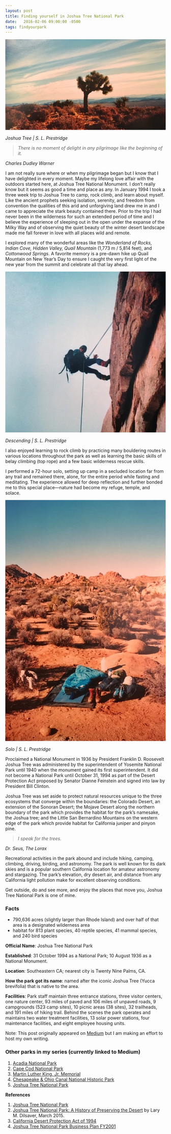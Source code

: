 ```yaml
---
layout: post
title: Finding yourself in Joshua Tree National Park
date:   2016-02-06 09:00:00 -0500
tags: findyourpark
---
```


![Joshua Tree](/img/joshua-tree.jpg)

<cite>Joshua Tree | S. L. Prestridge</cite>

>_There is no moment of delight in any pilgrimage like the beginning of it._

<cite>Charles Dudley Warner</cite>

I am not really sure where or when my pilgrimage began but I know that I have delighted in every moment. Maybe my lifelong love affair with the outdoors started here, at Joshua Tree National Monument. I don’t really know but it seems as good a time and place as any. In January 1994 I took a three week trip to Joshua Tree to camp, rock climb, and learn about myself. Like the ancient prophets seeking isolation, serenity, and freedom from convention the qualities of this arid and unforgiving land drew me in and I came to appreciate the stark beauty contained there. Prior to the trip I had never been in the wilderness for such an extended period of time and I believe the experience of sleeping out in the open under the expanse of the Milky Way and of observing the quiet beauty of the winter desert landscape made me fall forever in love with all places wild and remote.

I explored many of the wonderful areas like the _Wonderland of Rocks, Indian Cove, Hidden Valley, Quail Mountain_ (1,773 m / 5,814 feet), and _Cottonwood Springs_. A favorite memory is a pre-dawn hike up Quail Mountain on New Year’s Day to ensure I caught the very first light of the new year from the summit and celebrate all that lay ahead.

![Descending](/img/descending.jpg)

<cite>Descending | S. L. Prestridge</cite>

I also enjoyed learning to rock climb by practicing many bouldering routes in various locations throughout the park as well as learning the basic skills of belay climbing (top rope) and a few basic wilderness rescue skills.

I performed a 72-hour solo, setting up camp in a secluded location far from any trail and remained there, alone, for the entire period while fasting and meditating. The experience allowed for deep reflection and further bonded me to this special place—nature had become my refuge, temple, and solace.

![Solo](/img/solo-joshua-tree.jpg)

<cite>Solo | S. L. Prestridge</cite>

Proclaimed a National Monument in 1936 by President Franklin D. Roosevelt Joshua Tree was administered by the superintendent of Yosemite National Park until 1940 when the monument gained its first superintendent. It did not become a National Park until October 31, 1994 as part of the Desert Protection Act proposed by Senator Dianne Feinstein and signed into law by President Bill Clinton.

Joshua Tree was set aside to protect natural resources unique to the three ecosystems that converge within the boundaries: the Colorado Desert, an extension of the Sonoran Desert; the Mojave Desert along the northern boundary of the park which provides the habitat for the park’s namesake, the Joshua tree; and the Little San Bernardino Mountains on the western edge of the park which provide habitat for California juniper and pinyon pine.

>_I speak for the trees._

<cite>Dr. Seus, The Lorax</cite>

Recreational activities in the park abound and include hiking, camping, climbing, driving, birding, and astronomy. The park is well known for its dark skies and is a popular southern California location for amateur astronomy and stargazing. The park’s elevation, dry desert air, and distance from any California light pollution make for excellent observing conditions.

Get outside, do and see more, and enjoy the places that move you, Joshua Tree National Park is one of mine.

### Facts
- 790,636 acres (slightly larger than Rhode Island) and over half of that area is a designated wilderness area
- habitat for 813 plant species, 40 reptile species, 41 mammal species, and 240 bird species

**Official Name**: Joshua Tree National Park

**Established**: 31 October 1994 as a National Park; 10 August 1936 as a National Monument.

**Location**: Southeastern CA; nearest city is Twenty Nine Palms, CA.

**How the park got its name**: named after the iconic Joshua Tree (Yucca brevifolia) that is native to the area.

**Facilities**: Park staff maintain three entrance stations, three visitor centers, one nature center, 93 miles of paved and 106 miles of unpaved roads, 9 campgrounds (523 camp sites), 10 picnic areas (38 sites), 32 trailheads, and 191 miles of hiking trail. Behind the scenes the park operates and maintains two water treatment facilities, 13 solar power stations, four maintenance facilities, and eight employee housing units.

Note: This post originally appeared on [Medium](https://medium.com/p/42ec007f6724) but I am making an effort to host my own writing.

### Other parks in my series (currently linked to Medium)
1. [Acadia National Park](https://medium.com/p/1e3f7836c267)
2. [Cape Cod National Park](https://medium.com/@sprestridge/cape-cod-national-seashore-9891f4e4647a)
3. [Martin Luther King, Jr. Memorial](https://medium.com/p/20acaa1af52c)
4. [Chesapeake & Ohio Canal National Historic Park](https://medium.com/p/a58ca77317c9)
5. [Joshua Tree National Park](https://medium.com/p/42ec007f6724)

**References**

1. [Joshua Tree National Park](www.nps.gov/JOTR)
2. [Joshua Tree National Park: A History of Preserving the Desert](http://www.nps.gov/jotr/learn/historyculture/upload/JOTRAdministrativeHistory.pdf) by Lary M. Dilsaver, March 2015.
3. [California Desert Protection Act of 1994](https://en.wikipedia.org/wiki/California_Desert_Protection_Act_of_1994)
4. [Joshua Tree National Park Business Plan FY2001](http://www.nps.gov/jotr/learn/management/upload/bpi.pdf)

